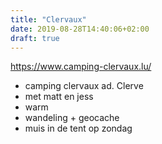 ```yaml
---
title: "Clervaux"
date: 2019-08-28T14:40:06+02:00
draft: true
---
```


https://www.camping-clervaux.lu/

* camping clervaux ad. Clerve
* met matt en jess
* warm
* wandeling + geocache
* muis in de tent op zondag
